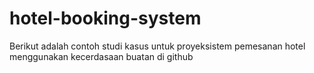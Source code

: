 # hotel-booking-system
Berikut adalah contoh studi kasus untuk proyeksistem pemesanan hotel menggunakan kecerdasaan buatan di github
